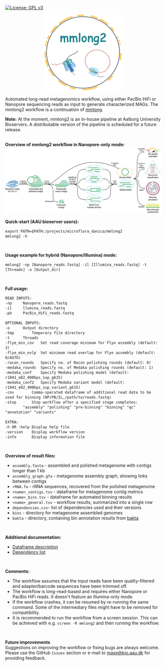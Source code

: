 [![License: GPL v3](https://img.shields.io/badge/License-GPL%20v3-brightgreen.svg)](https://github.com/Serka-M/mmlong2/blob/main/LICENSE)

<p align="center">
<img align="center" width="250" height="250" src="msc/mmlong2-logo.png" alt="logo" style="zoom:100%;" />
</p>

Automated long-read metagenomics workflow, using either PacBio HiFi or Nanopore sequencing reads as input to generate characterized MAGs.
The mmlong2 workflow is a continuation of [mmlong](https://github.com/SorenKarst/mmlong).

**Note:** At the moment, mmlong2 is an in-house pipeline at Aalborg University Bioservers. A distributable version of the pipeline is scheduled for a future release.
<br/>
<br/>

**Overview of mmlong2 workflow in Nanopore-only mode:**
<img src="msc/np_workflow.png" alt="mmlong2-np" style="zoom:100%;" />

**Quick-start (AAU bioserver users):**
```
export PATH=$PATH:/projects/microflora_danica/mmlong2
mmlong2 -h
```
<br/>

**Usage example for hybrid (Nanopore/Illumina) mode:**
```
mmlong2 -np [Nanopore_reads.fastq] -il [Illumina_reads.fastq] -t [Threads] -o [Output_dir]
```
<br/>

**Full usage:**
```
READ INPUTS: 
-np		Nanopore_reads.fastq
-il		llumina_reads.fastq
-pb		PacBio_HiFi_reads.fastq

OPTIONAL INPUTS:
-o		Output directory
-tmp		Temporary file directory
-t		Threads
-flye_min_cov	Set read coverage minimum for Flye assembly (default: 3)
-flye_min_ovlp	Set minimum read overlap for Flye assembly (default: 0/AUTO) 
-racon_rounds	Specify no. of Racon polishing rounds (default: 0)
-medaka_rounds	Specify no. of Medaka polishing rounds (default: 1)
-medaka_conf	Specify Medaka polishing model (default: r1041_e82_400bps_sup_g615)
-medaka_conf2	Specify Medaka variant model (default: r1041_e82_400bps_sup_variant_g615)
-cov		Comma-sperated dataframe of additional read data to be used for binning (NP/PB/IL,/path/to/reads.fastq)
-stop		Stop workflow after a specified stage completes:
		"assembly" "polishing" "pre-binning" "binning" "qc" "annotation" "variants"

EXTRA:
-h OR -help	Display help file
-version	Display workflow version
-info		Display information file
```
<br/>

**Overview of result files:**
* `assembly.fasta` - assembled and polished metagenome with contigs longer than 1 kb
* `assembly_graph.gfa` - metagenome assembly graph, showing links between contigs
* `rRNA.fa` - rRNA sequences, recovered from the polished metagenome
* `<name>_contigs.tsv` - dataframe for metagenome contig metrics
* `<name>_bins.tsv` - dataframe for automated binning results
* `<name>_general.tsv` - workflow results, summarized into a single row
* `dependencies.csv`- list of dependencies used and their versions
* `bins` - directory for metagenome assembled genomes
* `bakta` - directory, containing bin annotation results from [bakta](https://github.com/oschwengers/bakta)
<br/>

**Additional documentation:**
* [Dataframe description](msc/mmlong2-dfs.md)
* [Dependency list](msc/mmlong2-dep.md)
<br/>

**Comments:**
* The workflow assumes that the input reads have been quality-filtered and adapter/barcode sequences have been trimmed off.
* The workflow is long-read-based and requires either Nanopore or PacBio HiFi reads. It doesn't feature an Illumina-only mode.
* If the workflow crashes, it can be resumed by re-running the same command. Some of the intermediary files might have to be removed for compatibility.
* It is recommended to run the workflow from a screen session. This can be achieved with e.g. `screen -R mmlong2` and then running the workflow.
<br/>

**Future improvements**<br/>
Suggestions on improving the workflow or fixing bugs are always welcome.<br/>
Please use the GitHub `Issues` section or e-mail to mase@bio.aau.dk for providing feedback.
